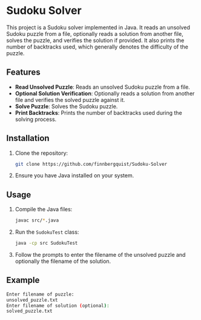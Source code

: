 # Sudoku Solver

This project is a Sudoku solver implemented in Java. It reads an unsolved Sudoku puzzle from a file, optionally reads a solution from another file, solves the puzzle, and verifies the solution if provided. It also prints the number of backtracks used, which generally denotes the difficulty of the puzzle.

## Features

- **Read Unsolved Puzzle**: Reads an unsolved Sudoku puzzle from a file.
- **Optional Solution Verification**: Optionally reads a solution from another file and verifies the solved puzzle against it.
- **Solve Puzzle**: Solves the Sudoku puzzle.
- **Print Backtracks**: Prints the number of backtracks used during the solving process.

## Installation

1. Clone the repository:
    ```sh
    git clone https://github.com/finnbergquist/Sudoku-Solver
    ```

2. Ensure you have Java installed on your system.

## Usage

1. Compile the Java files:
    ```sh
    javac src/*.java
    ```

2. Run the `SudokuTest` class:
    ```sh
    java -cp src SudokuTest
    ```

3. Follow the prompts to enter the filename of the unsolved puzzle and optionally the filename of the solution.

## Example

```sh
Enter filename of puzzle: 
unsolved_puzzle.txt
Enter filename of solution (optional): 
solved_puzzle.txt
